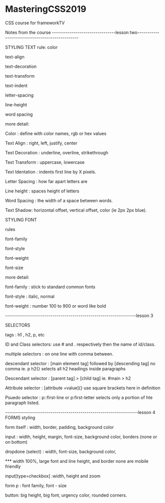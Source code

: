 # MasteringCSS2019
CSS course for frameworkTV

Notes from the course
--------------------------------lesson two------------------------------------------------

STYLING TEXT
rule:
color

text-align

text-decoration

text-transform

text-indent

letter-spacing

line-height

word spacing

more detail:

Color : define with color names, rgb or hex values

Text Align : right, left, justify, center

Text Decoration : underline, overline, strikethrough

Text Transform : uppercase, lowercase

Text Identation : indents first line by X pixels.

Letter Spacing : how far apart letters are 

Line height : spaces height of letters 

Word Spacing : the width of a space between words.

Text Shadow: horizontal offset, vertical offset, color (ie 2px 2px blue).


STYLING FONT

rules

font-family

font-style

font-weight

font-size

more detail:

font-family : stick to standard common fonts

font-style : italic, normal

font-weight : number 100 to 900 or word like bold

------------------------------------------------------------------lesson 3


SELECTORS

tags : h1 , h2, p, etc

ID and Class selectors: use # and . respectively then the name of id/class.

multiple selectors : on one line with comma between.

descendant selector : [main element tag] followed by [descending tag] no comma
ie. p h2{} selects all h2 headings inside paragraphs

Descendant selector : [parent tag] > [child tag] ie. #main > h2

Attribute selector : [attribute =value]{}
use square brackets here in definition

Psuedo selector : p::first-line or p:first-letter selects only a portion of hte paragraph listed.

-------------------------------------------------------------------lesson 4
FORMS styling

form itself : width, border, padding, background color

input : width, height, margin, font-size, background color, borders (none or on bottom)

dropdone (select) : width, font-size, background color, 

*** width 100%, large font and line height, and border none are mobile friendly 

input[type=checkbox] :width, height and zoom

form p : font family, font - size

button: big height, big font, urgency color, rounded corners.

